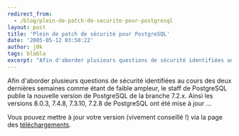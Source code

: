 ```yaml
---
redirect_from:
  - /blog/plein-de-patch-de-securite-pour-postgresql
layout: post
title: 'Plein de patch de sécurité pour PostgreSQL'
date: '2005-05-12 03:50:22'
author: j0k
tags: blabla
excerpt: "Afin d'aborder plusieurs questions de sécurité identifiées au cours des deux dernières semaines comme étant de faible ampleur, le staff de PostgreSQL publie la nouvelle version de PostgreSQL de la branche 7.2.x.     \nAinsi les versions 8.0.3, 7.4.8, 7.3.10, 7.2.8 de PostgreSQL ont été mise à jour ...  \n  \nVous pouvez mettre à jour votre version      …"
---
```


Afin d'aborder plusieurs questions de sécurité identifiées au cours des deux dernières semaines comme étant de faible ampleur, le staff de PostgreSQL publie la nouvelle version de PostgreSQL de la branche 7.2.x.
Ainsi les versions 8.0.3, 7.4.8, 7.3.10, 7.2.8 de PostgreSQL ont été mise à jour ...

Vous pouvez mettre à jour votre version (vivement conseillé !) via la page des [téléchargements](http://www.postgresql.org/download).
